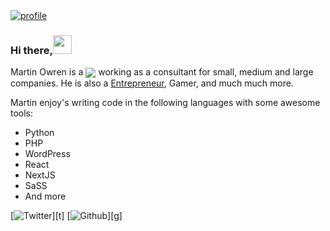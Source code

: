 
<a href="https://martinowren.com/" target="_blank">
<img src="https://i.imgur.com/K0mJVLO.jpg" alt="profile" />
</a>

### Hi there,<img src="https://media.giphy.com/media/hvRJCLFzcasrR4ia7z/giphy.gif" width="30px">

Martin Owren is a <img align="center" src="https://img.shields.io/badge/Full%20Stack-Engineer-brightgreen"/> working as a consultant for small, medium and large companies. 
He is also a <a href="https://russemerket.no/" target="_blank">Entrepreneur</a>, Gamer, and much much more.  

Martin enjoy's writing code in the following languages with some awesome tools:
* Python
* PHP
* WordPress
* React
* NextJS
* SaSS
* And more

</p>





[![Twitter](https://img.shields.io/twitter/follow/martinowren?label=@martinowren&style=social)][t] [![Github](https://img.shields.io/github/followers/martinowren?style=social&label=Follow)][g]

<!--
Here are some ideas to get you started:

- 🔭 I’m currently working on ...
- 🌱 I’m currently learning ...
- 👯 I’m looking to collaborate on ...
- 🤔 I’m looking for help with ...
- 💬 Ask me about ...
- 📫 How to reach me: ...
- 😄 Pronouns: ...
- ⚡ Fun fact: ...
-->
